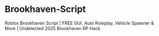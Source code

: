 # Brookhaven-Script
Roblox Brookhaven Script | FREE GUI, Auto Roleplay, Vehicle Spawner &amp; More | Undetected 2025 Brookhaven RP Hack
